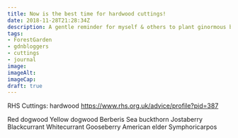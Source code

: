 ```yaml
---
title: Now is the best time for hardwood cuttings!
date: 2018-11-28T21:28:34Z
description: A gentle reminder for myself & others to plant ginormous bundles of hardwood cuttings – they’re so simple & quick, it would be a shame not to
tags: 
- ForestGarden
- gdnbloggers
- cuttings
- journal
image: 
imageAlt: 
imageCap: 
draft: true
---
```


RHS Cuttings: hardwood
https://www.rhs.org.uk/advice/profile?pid=387

Red dogwood
Yellow dogwood
Berberis
Sea buckthorn
Jostaberry
Blackcurrant
Whitecurrant
Gooseberry
American elder
Symphoricarpos 
